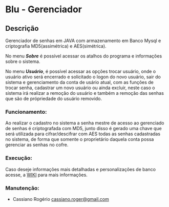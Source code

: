 # Blu - Gerenciador #

## Descrição ## 
Gerenciador de senhas em JAVA com armazenamento em Banco Mysql e criptografia MD5(assimétrica) e AES(simétrica).

No menu **_Sobre_** é possível acessar os atalhos do programa e informações sobre o sistema.

No menu **_Usuário_**, é possível acessar as opções trocar usuário, onde o usuário ativo será encerrado e solicitado o logon do novo usuário, sair do sistema e gerenciamento da conta de usário atual, com as funções de trocar senha, cadastrar um novo usuário ou ainda excluir, neste caso o sistema irá realizar a remoção do usuário e também a remoção das senhas que são de própriedade do usuário removido.

### Funcionamento:
Ao realizar o cadastro no sistema a senha mestre de acesso ao gerenciado de senhas é criptografada com MD5, junto disso é gerado uma chave que será utilizada para cifrar/descifrar com AES todas as senhas cadastradas no sistema, de forma que somente o proprietário daquela conta possa gerenciar as senhas no cofre.

### Execução:


Caso deseje informações mais detalhadas e personalizações de banco acesse, a [WIKI](https://github.com/ksioroger/Note/wiki) para mais informações.

### Manutenção:
* Cassiano Rogério          cassiano.roger@gmail.com
